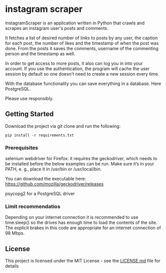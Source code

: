 # instagram scraper

instagramScraper is an application written in Python that crawls and scrapes an instagram user's posts and comments. 

It fetches a list of desired number of links to posts by any user, the caption for each post, the number of likes and the timestamp of when the post was done.
From the posts it saves the comments, username of the commenting person and the timestamp as well.

In order to get access to more posts, it also can log you in into your account.
If you use the authentication, the program will cache the user session by default so one doesn't need to create a new session every time.

With the database functionality you can save everything in a database. Here PostgreSQL.

Please use responsibly.


## Getting Started

Download the project via git clone and run the following:

```
pip install -r requirements.txt
```


### Prerequisites

selenium webdriver for Firefox: it requires the geckodriver, which needs to be installed before the below examples can be run. Make sure it’s in your PATH, e. g., place it in /usr/bin or /usr/local/bin.

You can download the executable here: https://github.com/mozilla/geckodriver/releases

psycopg2 for a PostgreSQL driver


### Limit recommendatios

Depending on your internet connection it is recommended to use time.sleep() so the drives has enough time to load the contents of the site.
The explicit brakes in this code are appropriate for an internet connection of 98 Mbps.


## License

This project is licensed under the MIT License - see the [LICENSE.md](LICENSE.md) file for details


